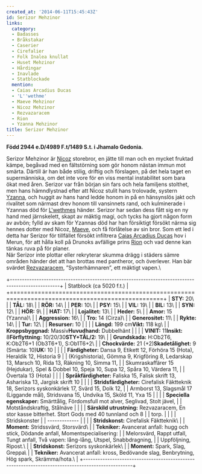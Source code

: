 ```yaml
---
created_at: '2014-06-11T15:45:43Z'
id: Serizor Mehzinor
links:
  category:
  - Badasses
  - Bråkstakar
  - Caserier
  - Cirefalier
  - Folk Inalea knullat
  - Huset Mehzinor
  - Hårdingar
  - Inavlade
  - Statblockade
  mention:
  - Caias Arcadius Ducas
  - 'L''wethme'
  - Maeve Mehzinor
  - Nicoz Mehzinor
  - Rezvazaracem
  - Rion
  - Yzanna Mehzinor
title: Serizor Mehzinor
---
```


**Född 2944 e.D/4989 F.t/1489 S.t. i Jhamalo Gedonia.**

Serizor Mehzinor är [Nicoz] storebror, en jätte till man och en mycket fruktad kämpe, begåvad med en
fältstörning som gör honom nästan immun mot smärta. Därtill är han både stilig, driftig och
förslagen, på det hela taget en supermänniska, om det inte vore för en viss mental instabilitet som
bara ökat med åren. Serizor var från början sin fars och hela familjens stolthet, men hans
hämndlystnad efter att Nicoz stulit hans trolovade, systern [Yzanna], och huggit av hans hand ledde
honom in på en hänsynslös jakt och rivalitet som närmast drev honom till vansinnets rand, och
kulminerade i Yzannas död för [L'wethmes] händer. Serizor har sedan dess fått sig en ny hand med
järnskelett, skapt av mäktig magi, och tycks ha gjort någon form av avbön; fylld av skam för Yzannas
död har han försiktigt försökt närma sig hennes dotter med Nicoz, [Maeve], och få förlåtelse av sin
bror. Som ett led i detta har Serizor för tillfället försökt infiltrera [Caias Arcadius Ducas] hov i
Merun, för att hålla koll på Drunoks avfällige prins [Rion] och vad denne kan tänkas ruva på för
planer.\
När Serizor inte plottar eller rekryterar skumma drägg i städers sämre områden händer det att han
brottas med pantheror, och överlever. Han bär svärdet [Rezvazaracem], ”Systerhämnaren”, ett mäktigt
vapen.\

+--------------------------------------------------------------------------------------------------+
| Statblock (ca 5020 f.t.)                                                                         |
+==================================================================================================+
| **STY:** 20\                                                                                     |
| **TÅL:** 18\                                                                                     |
| **RÖR:** 14\                                                                                     |
| **PER:** 10\                                                                                     |
| **PSY:** 15\                                                                                     |
| **VIL:** 19\                                                                                     |
| **BIL:** 13\                                                                                     |
| **SYN:** 12\                                                                                     |
| **HÖR:** 9\                                                                                      |
| **HAT:** 17\                                                                                     |
| **Lojalitet:** 13\                                                                               |
| **Heder:** 5\                                                                                    |
| **Amor:** 15 (Yzanna)\                                                                           |
| **Aggression:** 16\                                                                              |
| **Tro:** 14 (Cirza)\                                                                             |
| **Generositet:** 11\                                                                             |
| **Rykte:** 14\                                                                                   |
| **Tur:** 12\                                                                                     |
| **Resurser:** 10                                                                                 |
|                                                                                                  |
| **Längd:** 199 cm**Vikt:** 118 kg\                                                               |
| **Kroppsbyggnad:** Massiv**Huvudhand:** Dubbelhänt                                               |
|                                                                                                  |
| **VINIT:** 11**Insikt:** 8**Förflyttning:** 10/20/30**STY+TÅL/2:** 19\                           |
| **Grundskada:** H:Ob2T6, K:Ob2T6+1 (Ob3T6+1), S:Ob1T6+2\                                         |
| **Chockvärde:** 21 (+2)**Skadetålighet:** 9 (Smärta: 10)**UK:** 10                               |
|                                                                                                  |
| **Färdigheter:** Dansa 9, Etikett 12, Förhöra 15 (Hota), Heraldik 12, Historia 9                 |
| (Krigshistoria), Gömma 9, Krigföring 8, Ledarskap 13, Marsch 10, Rida 13, Räkning 10, Simma 11,  |
| Skumraskaffärer 15 (Hejdukar), Spel & Dobbel 10, Speja 10, Supa 12, Spåra 10, Värdera 11,        |
| Övertala 13 (Hota)                                                                               |
|                                                                                                  |
| **Språkfärdigheter:** Faliska 15, Falisk skrift 13, Ashariska 13, Jargisk skrift 10              |
|                                                                                                  |
| **Stridsfärdigheter:** Cirefalisk Fäktteknik 18, Serizors syskonkärlek 17, Svärd 15, Dolk 12,    |
| Armborst 13, Slagsmål 17 (Liggande mål), Stridsvana 15, Undvika 15, Sköld 11, Yxa 15             |
|                                                                                                  |
| **Speciella egenskaper:** Smärttålig, Fördomsfull mot alver, Seglivad, Stolt jävel,              |
| Motståndskraftig, Stålnäve                                                                       |
|                                                                                                  |
| **Särskild utrustning:** Rezvazaracem, En stor kasse bitterhet. Stort Gods med 40 tunnland och 8 |
| torp.                                                                                            |
|                                                                                                  |
| Stridskonster                                                                                    |
| -------------                                                                                    |
|                                                                                                  |
| **Stridskonst:** Cirefalisk Fäktteknik\                                                          |
| **Moment:** Stridssvärd, Storsvärd\                                                              |
| **Tekniker:** Avancerat anfall: hugg och stick, Dödande anfall, Momentspecialisering:            |
| Melorsvärd, Rappt utfall, Tungt anfall, Två vapen: lång-lång, Utspel, Snabbdragning,             |
| Uppföljning, Ripost.\                                                                            |
| **Stridskonst:** Serizors syskonkärlek\                                                          |
| **Moment:** Spark, Slag, Greppa\                                                                 |
| **Tekniker:** Avancerat anfall: kross, Bedövande slag, Benbrytning, Hög spark, Skrämma/hota.\    |
+--------------------------------------------------------------------------------------------------+

  [Nicoz]: Nicoz_Mehzinor
  [Yzanna]: Yzanna_Mehzinor
  [L'wethmes]: Lwethme
  [Maeve]: Maeve_Mehzinor
  [Caias Arcadius Ducas]: Caias_Arcadius_Ducas
  [Rion]: Rion
  [Rezvazaracem]: Rezvazaracem